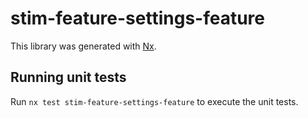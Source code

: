 # stim-feature-settings-feature

This library was generated with [Nx](https://nx.dev).

## Running unit tests

Run `nx test stim-feature-settings-feature` to execute the unit tests.
